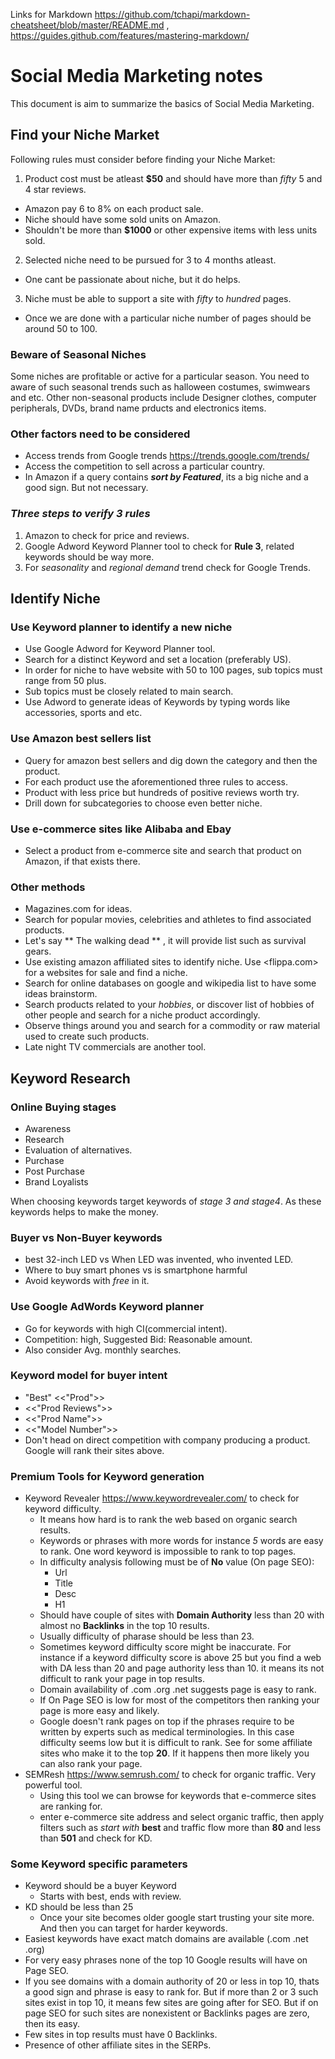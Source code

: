 Links for Markdown <https://github.com/tchapi/markdown-cheatsheet/blob/master/README.md> , <https://guides.github.com/features/mastering-markdown/>
# Social Media Marketing notes #
This document is aim to summarize the basics of Social Media Marketing.

## Find your Niche Market ##
Following rules must consider before finding your Niche Market:
1. Product cost must be atleast **$50** and should have more than *fifty* 5 and 4 star reviews.
  - Amazon pay 6 to 8% on each product sale.
  - Niche should have some sold units on Amazon.
  - Shouldn't be more than **$1000** or other expensive items with less units sold.
2. Selected niche need to be pursued for 3 to 4 months atleast.
  - One cant be passionate about niche, but it do helps.
3. Niche must be able to support a site with *fifty* to *hundred* pages.
  - Once we are done with a particular niche number of pages should be around 50 to 100.

### Beware of Seasonal Niches ###
Some niches are profitable or active for a particular season. You need to aware of such seasonal trends such as halloween costumes, swimwears and etc. Other non-seasonal products include
Designer clothes, computer peripherals, DVDs, brand name prducts and electronics items.

### Other factors need to be considered ###
* Access trends from Google trends <https://trends.google.com/trends/>
* Access the competition to sell across a particular country.
* In Amazon if a query contains ***sort by Featured***, its a big niche and a good sign. But not necessary.

### *Three steps to verify 3 rules* ###
1. Amazon to check for price and reviews.
2. Google Adword Keyword Planner tool to check for **Rule 3**, related keywords should be way more.
3. For *seasonality* and *regional demand* trend check for Google Trends.

## Identify Niche ##

### Use Keyword planner to identify a new niche ###
* Use Google Adword for Keyword Planner tool.
* Search for a distinct Keyword and set a location (preferably US).
* In order for niche to have website with 50 to 100 pages, sub topics must range from 50 plus.
* Sub topics must be closely related to main search.
* Use Adword to generate ideas of Keywords by typing words like accessories, sports and etc.

### Use Amazon best sellers list ###
* Query for amazon best sellers and dig down the category and then the product.
* For each product use the aforementioned three rules to access.
* Product with less price but hundreds of positive reviews worth try.
* Drill down for subcategories to choose even better niche.

### Use e-commerce sites like Alibaba and Ebay  ###
* Select a product from e-commerce site and search that product on Amazon, if that exists there.

### Other methods ###
* Magazines.com for ideas.
* Search for popular movies, celebrities and athletes to find associated products.
* Let's say ** The walking dead ** , it will provide list such as survival gears.
* Use existing amazon affiliated sites to identify niche. Use <flippa.com> for a websites for sale and find a niche.
* Search for online databases on google and wikipedia list to have some ideas brainstorm.
* Search products related to your *hobbies*, or discover list of hobbies of other people and search for a niche product accordingly.
* Observe things around you and search for a commodity or raw material used to create such products.
* Late night TV commercials are another tool.

## Keyword Research ##

### Online Buying stages ###
* Awareness
* Research
* Evaluation of alternatives.
* Purchase
* Post Purchase
* Brand Loyalists

When choosing keywords target keywords of *stage 3 and stage4*. As these keywords helps to make the money.
### Buyer vs Non-Buyer keywords ###

* best 32-inch LED vs When LED was invented, who invented LED.
* Where to buy smart phones vs is smartphone harmful
* Avoid keywords with *free* in it.

### Use Google AdWords Keyword planner ###
* Go for keywords with high CI(commercial intent).
* Competition: high, Suggested Bid: Reasonable amount.
* Also consider Avg. monthly searches.

### Keyword model for buyer intent ###
* "Best" <<"Prod">>
* <<"Prod Reviews">>
* <<"Prod Name">>
* <<"Model Number">>
* Don't head on direct competition with company producing a product. Google will rank their sites above.

### Premium Tools for Keyword generation ###
* Keyword Revealer <https://www.keywordrevealer.com/> to check for keyword difficulty.
  * It means how hard is to rank the web based on organic search results.
  * Keywords or phrases with more words for instance *5* words are easy to rank. One word keyword is impossible to rank to top pages.
  * In difficulty analysis following must be of **No** value (On page SEO):
    * Url
    * Title
    * Desc
    * H1
  * Should have couple of sites with **Domain Authority** less than 20 with almost no **Backlinks** in the top 10 results.
  * Usually difficulty of pharase should be less than 23.
  * Sometimes keyword difficulty score might be inaccurate. For instance if a keyword difficulty score is above 25 but you find a web with DA less than 20 and page authority less than 10. it means its not difficult to rank your page in top results.
  * Domain availability of .com .org .net suggests page is easy to rank.
  * If On Page SEO is low  for most of the competitors then ranking your page is more easy and likely.
  * Google doesn't rank pages on top if the phrases require to be written by experts such as medical terminologies. In this case difficulty seems low but it is difficult to rank. See for some affiliate sites who make it to the top **20**. If it happens then more likely you can also rank your page.
* SEMResh <https://www.semrush.com/> to check for organic traffic. Very powerful tool.
  * Using this tool we can browse for keywords that e-commerce sites are ranking for.
  * enter e-commerce site address and select organic traffic, then apply filters such as *start with* **best**
  and traffic flow more than **80** and less than **501** and check for KD.

### Some Keyword specific parameters ###
* Keyword should be a buyer Keyword
  * Starts with best, ends with review.
* KD should be less than 25
  * Once your site becomes older google start trusting your site more. And then you can target for harder keywords.
* Easiest keywords have exact match domains are available (.com .net .org)
* For very easy phrases none of the top 10 Google results will have on Page SEO.
* If you see domains with a domain authority of 20 or less in top 10, thats a good sign and phrase is easy to rank for. But if more than 2 or 3 such sites exist in top 10, it means few sites are going after for SEO. But if on page SEO for such sites are nonexistent or Backlinks pages are zero, then its easy.
* Few sites in top results must have 0 Backlinks.
* Presence of other affiliate sites in the SERPs.
